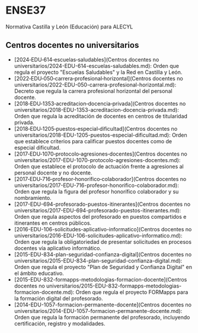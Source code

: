 # ENSE37
Normativa Castilla y León (Educación) para ALECYL
## Centros docentes no universitarios

- [2024‑EDU‑614‑escuelas‑saludables](Centros docentes no universitarios/2024-EDU-614-escuelas-saludables.md): Orden que regula el proyecto "Escuelas Saludables" y la Red en Castilla y León.
- [2022‑EDU‑050‑carrera‑profesional‑horizontal](Centros docentes no universitarios/2022-EDU-050-carrera-profesional-horizontal.md): Decreto que regula la carrera profesional horizontal del personal docente.
- [2018‑EDU‑1353‑acreditacion‑docencia‑privada](Centros docentes no universitarios/2018-EDU-1353-acreditacion-docencia-privada.md): Orden que regula la acreditación de docentes en centros de titularidad privada.
- [2018‑EDU‑1205‑puestos‑especial‑dificultad](Centros docentes no universitarios/2018-EDU-1205-puestos-especial-dificultad.md): Orden que establece criterios para calificar puestos docentes como de especial dificultad.
- [2017‑EDU‑1070‑protocolo‑agresiones‑docentes](Centros docentes no universitarios/2017-EDU-1070-protocolo-agresiones-docentes.md): Orden que establece el protocolo de actuación frente a agresiones al personal docente y no docente.
- [2017‑EDU‑716‑profesor‑honorifico‑colaborador](Centros docentes no universitarios/2017-EDU-716-profesor-honorifico-colaborador.md): Orden que regula la figura del profesor honorífico colaborador y su nombramiento.
- [2017-EDU-694-profesorado-puestos-itinerantes](Centros docentes no universitarios/2017-EDU-694-profesorado-puestos-itinerantes.md): Orden que regula aspectos del profesorado en puestos compartidos e itinerantes en centros públicos.
- [2016-EDU-106-solicitudes-aplicativo-informatico](Centros docentes no universitarios/2016-EDU-106-solicitudes-aplicativo-informatico.md): Orden que regula la obligatoriedad de presentar solicitudes en procesos docentes vía aplicativo informático.
- [2015-EDU-834-plan-seguridad-confianza-digital](Centros docentes no universitarios/2015-EDU-834-plan-seguridad-confianza-digital.md): Orden que regula el proyecto "Plan de Seguridad y Confianza Digital" en el ámbito educativo.
- [2015-EDU-832-formapps-metodologias-formacion-docente](Centros docentes no universitarios/2015-EDU-832-formapps-metodologias-formacion-docente.md): Orden que regula el proyecto FORMapps para la formación digital del profesorado.
- [2014-EDU-1057-formacion-permanente-docente](Centros docentes no universitarios/2014-EDU-1057-formacion-permanente-docente.md): Orden que regula la formación permanente del profesorado, incluyendo certificación, registro y modalidades.
